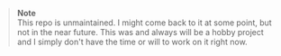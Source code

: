 > **Note**  
> This repo is unmaintained. I might come back to it at some point, but not in the near future. This was and always will be a hobby project and I simply don't have the time or will to work on it right now.


